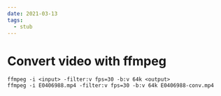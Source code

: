 ```yaml
---
date: 2021-03-13
tags: 
  - stub
---
```


# Convert video with ffmpeg

```
ffmpeg -i <input> -filter:v fps=30 -b:v 64k <output>
ffmpeg -i E0406988.mp4 -filter:v fps=30 -b:v 64k E0406988-conv.mp4
```
